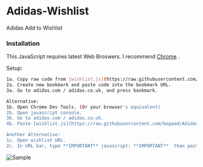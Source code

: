 # Adidas-Wishlist
Adidas Add to Wishlist 


### Installation

This JavaScript requires latest Web Broswers. I recommend [Chrome](https://www.google.com/chrome/) .


Setup:

```sh
1a. Copy raw code from [wishlist.js](https://raw.githubusercontent.com/bopped/Adidas-Wishlist/master/wishlist.js).
2a. Create new bookmark and paste code into the bookmark URL. 
3a. Go to adidas.com / adidas.co.uk, and press bookmark. 

Alternative:
1b. Open Chrome Dev Tools. (Or your browser's equivalent) 
2b. Open javascript console. 
3b. Go to adidas.com / adidas.co.uk. 
4b. Paste [wishlist.js](https://raw.githubusercontent.com/bopped/Adidas-Wishlist/master/wishlist.js) raw code.

Another Alternative:
1c. Open wishlist URL. 
2c. In URL bar, type **IMPORTANT** javascript: **IMPORTANT**  then paste [wishlist.js] (https://raw.githubusercontent.com/bopped/Adidas-Wishlist/master/wishlist.js) raw code. 
```

![Sample](https://i.imgur.com/oyrE3se.png)



